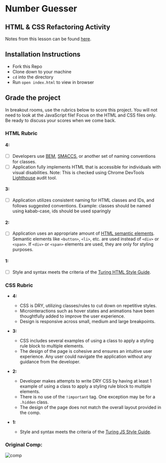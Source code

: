 # Number Guesser 
## HTML & CSS Refactoring Activity

Notes from this lesson can be found [here](https://docs.google.com/document/d/1NK0CY2zeab4SBxgu_U_U1A9KP_a5ZLMAHZ-IJE-2hJI/edit?usp=sharing).

## Installation Instructions
* Fork this Repo
* Clone down to your machine
* `cd` into the directory
* Run `open index.html` to view in browser

## Grade the project
In breakout rooms, use the rubrics below to score this project. You will not need to look at the JavaScript file! Focus on the HTML and CSS files only. Be ready to discuss your scores when we come back. 

### HTML Rubric
#### 4: 
- [ ] Developers use [BEM](http://getbem.com/), [SMACCS](http://smacss.com/), or another set of naming conventions for classes.
- [ ] Application fully implements HTML that is accessible for individuals with visual disabilities. Note: This is checked using Chrome DevTools [Lighthouse](https://developers.google.com/web/tools/lighthouse) audit tool.
#### 3:
- [ ] Application utilizes consistent naming for HTML classes and IDs, and follows suggested conventions. Example: classes should be named using kabab-case, ids should be used sparingly
#### 2:
- [ ] Application uses an appropriate amount of [HTML semantic elements](https://developer.mozilla.org/en-US/docs/Learn/HTML/Introduction_to_HTML/Document_and_website_structure). Semantic elements like `<button>`, `<li>`, etc. are used instead of `<div>` or `<span>`. If `<div>` or `<span>` elements are used, they are only for styling purposes.
#### 1:
- [ ] Style and syntax meets the criteria of the [Turing HTML Style Guide](https://github.com/turingschool-examples/html).

### CSS Rubric
* **4:**

  - CSS is DRY, utilizing classes/rules to cut down on repetitive styles.
  - Microinteractions such as hover states and animations have been thoughtfully added to improve the user experience.
  - Design is responsive across small, medium and large breakpoints.

* **3:**

  - CSS includes several examples of using a class to apply a styling rule block to multiple elements.
  - The design of the page is cohesive and ensures an intuitive user experience. Any user could navigate the application without any guidance from the developer.

* **2:**

  - Developer makes attempts to write DRY CSS by having at least 1 example of using a class to apply a styling rule block to multiple elements.
  - There is no use of the `!important` tag. One exception may be for a `.hidden` class.
  - The design of the page does not match the overall layout provided in the comp.

* **1:**

  - Style and syntax meets the criteria of the [Turing JS Style Guide](https://github.com/turingschool-examples/css).

### Original Comp:
![comp](https://user-images.githubusercontent.com/51416773/98495576-af36a000-21fc-11eb-946d-bf00c6efd940.png)
